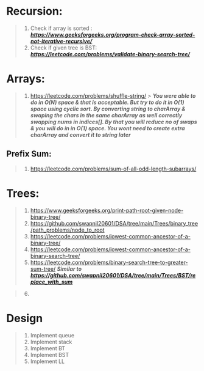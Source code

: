 # Recursion:
> 1. Check if array is sorted : ***https://www.geeksforgeeks.org/program-check-array-sorted-not-iterative-recursive/***
> 2. Check if given tree is BST: ***https://leetcode.com/problems/validate-binary-search-tree/***

# Arrays:
> 1. https://leetcode.com/problems/shuffle-string/ 
    > ***You were able to do in O(N) space & that is acceptable. But try to do it in O(1) space using cyclic sort. By converting string to charArray & swaping the chars in the same charArray as well correctly swapping nums in indices[]. By that you will reduce no of swaps & you will do in in O(1) space. You wont need to create extra charArray and convert it to string later***

## Prefix Sum:
> 1. https://leetcode.com/problems/sum-of-all-odd-length-subarrays/ 




# Trees:
> 1. https://www.geeksforgeeks.org/print-path-root-given-node-binary-tree/
> 2. https://github.com/swapnil20601/DSA/tree/main/Trees/binary_tree/path_problems/node_to_root 
> 3. https://leetcode.com/problems/lowest-common-ancestor-of-a-binary-tree/
> 4. https://leetcode.com/problems/lowest-common-ancestor-of-a-binary-search-tree/
> 5. https://leetcode.com/problems/binary-search-tree-to-greater-sum-tree/
***Similar to https://github.com/swapnil20601/DSA/tree/main/Trees/BST/replace_with_sum***

> 6. 


# Design
> 1. Implement queue
> 2. Implement stack
> 3. Implement BT
> 4. Implement BST
> 5. Implement LL

